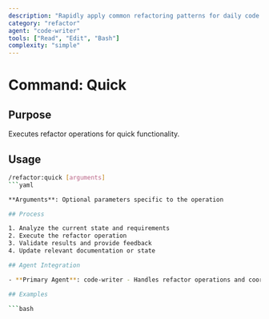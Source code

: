 ```yaml
---
description: "Rapidly apply common refactoring patterns for daily code improvements"
category: "refactor"
agent: "code-writer"
tools: ["Read", "Edit", "Bash"]
complexity: "simple"
---
```


# Command: Quick

## Purpose

Executes refactor operations for quick functionality.

## Usage

```bash
/refactor:quick [arguments]
```yaml

**Arguments**: Optional parameters specific to the operation

## Process

1. Analyze the current state and requirements
2. Execute the refactor operation
3. Validate results and provide feedback
4. Update relevant documentation or state

## Agent Integration

- **Primary Agent**: code-writer - Handles refactor operations and coordination

## Examples

```bash
